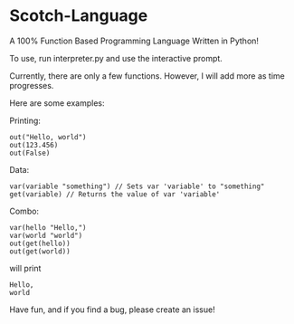# Scotch-Language
A 100% Function Based Programming Language Written in Python!

To use, run interpreter.py and use the interactive prompt. 

Currently, there are only a few functions. However, I will add more as time progresses. 

Here are some examples:

Printing:
``` 
out("Hello, world")
out(123.456)
out(False)
```
Data:
```
var(variable "something") // Sets var 'variable' to "something"
get(variable) // Returns the value of var 'variable'
```
Combo:
```
var(hello "Hello,")
var(world "world")
out(get(hello))
out(get(world))
```
will print
```
Hello,
world
```

Have fun, and if you find a bug, please create an issue! 

